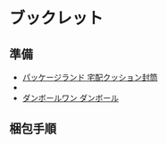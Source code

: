 # ブックレット

## 準備

- [パッケージランド 宅配クッション封筒](https://packageland.jp/shop/products/list.php?category_id=230&orderby=price)
- 
- [ダンボールワン ダンボール](https://www.notosiki.co.jp/item/category?id=advert)

## 梱包手順